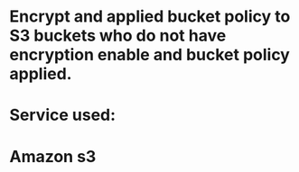 # Encrypt and applied bucket policy to S3 buckets who do not have encryption enable and bucket policy applied.

<h1> Service used:<h1>
 Amazon s3